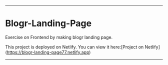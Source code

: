 ----------------------------------------------------------------------------------------------------------------------------------------------------
# Blogr-Landing-Page

Exercise on Frontend by making blogr landing page.

This project is deployed on Netlify. You can view it here:[Project on Netlify] (https://blogr-landing-page77.netlify.app)

----------------------------------------------------------------------------------------------------------------------------------------------------------